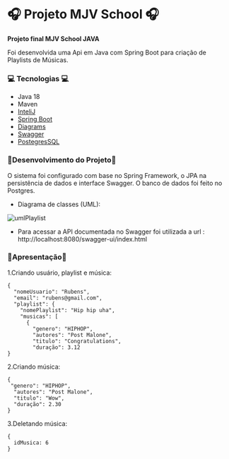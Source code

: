 **<h1>🎧 Projeto MJV School 🎧</h1>**

**Projeto final MJV School JAVA**

Foi desenvolvida uma Api em Java com Spring Boot para criação de Playlists de Músicas.

<h3>💻 Tecnologias 💻</h3>

- Java 18
- Maven
- [InteliJ](https://www.jetbrains.com/pt-br/idea/)
- [Spring Boot](https://spring.io/projects/spring-boot)
- [Diagrams](https://app.diagrams.net/) 
- [Swagger](https://swagger.io/) 
- [PostegresSQL](https://www.postgresql.org/)

<h3>📝Desenvolvimento do Projeto📝</h3>
O sistema foi configurado com base no Spring Framework, o JPA na persistência de dados e interface Swagger. O banco de dados foi feito no Postgres.


- Diagrama de classes (UML):

![umlPlaylist](https://user-images.githubusercontent.com/99191483/169071599-3d362b00-dc15-4254-a19f-5144ae368e4f.png)

- Para acessar a API documentada no Swagger foi utilizada a url : http://localhost:8080/swagger-ui/index.html


<h3>📂Apresentação📂</h3>

1.Criando usuário, playlist e música:
```
{
  "nomeUsuario": "Rubens",
  "email": "rubens@gmail.com",
  "playlist": {
    "nomePlaylist": "Hip hip uha",
    "musicas": [
      {
        "genero": "HIPHOP",
        "autores": "Post Malone",
        "titulo": "Congratulations",
        "duração": 3.12
}
```

2.Criando música:
```
{
 "genero": "HIPHOP",
  "autores": "Post Malone",
  "titulo": "Wow",
  "duração": 2.30
}
```

3.Deletando música:
```
{
  idMusica: 6
}
```
